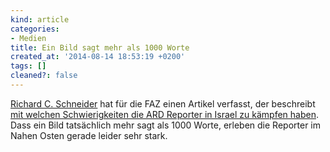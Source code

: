 ```yaml
---
kind: article
categories:
- Medien
title: Ein Bild sagt mehr als 1000 Worte
created_at: '2014-08-14 18:53:19 +0200'
tags: []
cleaned?: false
---
```


[Richard C.
Schneider](https://twitter.com/rc_schneider "Twitter Account von Schneider")
hat für die FAZ einen Artikel verfasst, der beschreibt [mit welchen
Schwierigkeiten die ARD Reporter in Israel zu kämpfen
haben](http://www.faz.net/aktuell/feuilleton/medien/ueber-gaza-berichten-gegen-die-bilder-ist-unser-text-machtlos-13078468.html?printPagedArticle=true "Über Gaza berichten: Gegen die Bilder ist unser Text machtlos").
Dass ein Bild tatsächlich mehr sagt als 1000 Worte, erleben die Reporter
im Nahen Osten gerade leider sehr stark.
